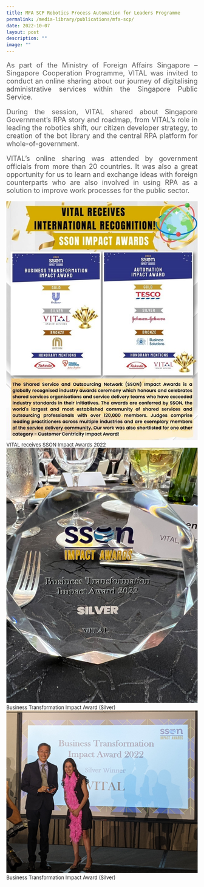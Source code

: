 ```yaml
---
title: MFA SCP Robotics Process Automation for Leaders Programme
permalink: /media-library/publications/mfa-scp/
date: 2022-10-07
layout: post
description: ""
image: ""
---
```

<p style="font-size: 18px;color:#585858;text-align:justify;">
As part of the Ministry of Foreign Affairs Singapore – Singapore Cooperation Programme, VITAL was invited to conduct an online sharing about our journey of digitalising administrative services within the Singapore Public Service.
</p>
<p style="font-size: 18px;color:#585858;text-align:justify;">
During the session, VITAL shared about Singapore Government’s RPA story and roadmap, from VITAL’s role in leading the robotics shift, our citizen developer strategy, to creation of the bot library and the central RPA platform for whole-of-government.
</p>
<p style="font-size: 18px;color:#585858;text-align:justify;">
VITAL’s online sharing was attended by government officials from more than 20 countries. It was also a great opportunity for us to learn and exchange ideas with foreign counterparts who are also involved in using RPA as a solution to improve work processes for the public sector.
</p>
<img src="/images/Media/SSON award 5.jpg">
<font size="-1">VITAL receives SSON Impact Awards 2022 </font>
<br>
<img src="/images/Media/SSON award 1.jpg">
<font size="-1">Business Transformation Impact Award (Silver)</font>
<br>
<img src="/images/Media/SSON award 3.jpg">
<font size="-1">Business Transformation Impact Award (Silver)</font>